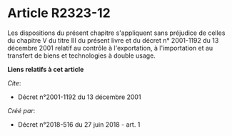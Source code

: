 # Article R2323-12

Les dispositions du présent chapitre s'appliquent sans préjudice de celles du chapitre V du titre III du présent livre et du
décret n° 2001-1192 du 13 décembre 2001 relatif au contrôle à l'exportation, à l'importation et au transfert de biens et
technologies à double usage.

**Liens relatifs à cet article**

_Cite_:

  - Décret n°2001-1192 du 13 décembre 2001

_Créé par_:

  - Décret n°2018-516 du 27 juin 2018 - art. 1
